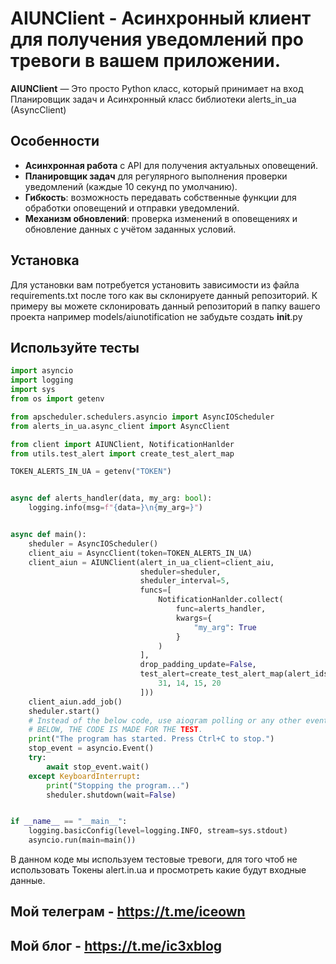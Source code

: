 # AIUNClient - Асинхронный клиент для получения уведомлений про тревоги в вашем приложении.
**AIUNClient** — Это просто Python класс, который принимает на вход Планировщик задач и Асинхронный класс библиотеки alerts_in_ua (AsyncClient)

## Особенности

- **Асинхронная работа** с API для получения актуальных оповещений.
- **Планировщик задач** для регулярного выполнения проверки уведомлений (каждые 10 секунд по умолчанию).
- **Гибкость**: возможность передавать собственные функции для обработки оповещений и отправки уведомлений.
- **Механизм обновлений**: проверка изменений в оповещениях и обновление данных с учётом заданных условий.
  
## Установка
Для установки вам потребуется установить зависимости из файла requirements.txt после того как вы склонируете данный репозиторий.
К примеру вы можете склонировать данный репозиторий в папку вашего проекта например models/aiunotification не забудьте создать __init__.py


## Используйте тесты

```python
import asyncio
import logging
import sys
from os import getenv

from apscheduler.schedulers.asyncio import AsyncIOScheduler
from alerts_in_ua.async_client import AsyncClient

from client import AIUNClient, NotificationHanlder
from utils.test_alert import create_test_alert_map

TOKEN_ALERTS_IN_UA = getenv("TOKEN")


async def alerts_handler(data, my_arg: bool):
    logging.info(msg=f"{data=}\n{my_arg=}")


async def main():
    sheduler = AsyncIOScheduler()
    client_aiu = AsyncClient(token=TOKEN_ALERTS_IN_UA)
    client_aiun = AIUNClient(alert_in_ua_client=client_aiu,
                             sheduler=sheduler,
                             sheduler_interval=5,
                             funcs=[
                                 NotificationHanlder.collect(
                                     func=alerts_handler,
                                     kwargs={
                                         "my_arg": True
                                     }
                                 )
                             ],
                             drop_padding_update=False,
                             test_alert=create_test_alert_map(alert_ids=[
                                 31, 14, 15, 20
                             ]))
    client_aiun.add_job()
    sheduler.start()
    # Instead of the below code, use aiogram polling or any other event loop.
    # BELOW, THE CODE IS MADE FOR THE TEST.
    print("The program has started. Press Ctrl+C to stop.")
    stop_event = asyncio.Event()
    try:
        await stop_event.wait()
    except KeyboardInterrupt:
        print("Stopping the program...")
        sheduler.shutdown(wait=False)


if __name__ == "__main__":
    logging.basicConfig(level=logging.INFO, stream=sys.stdout)
    asyncio.run(main=main())

```

В данном коде мы используем тестовые тревоги, для того чтоб не использовать Токены alert.in.ua и просмотреть какие будут входные данные.


## Мой телеграм - https://t.me/iceown
## Мой блог - https://t.me/ic3xblog